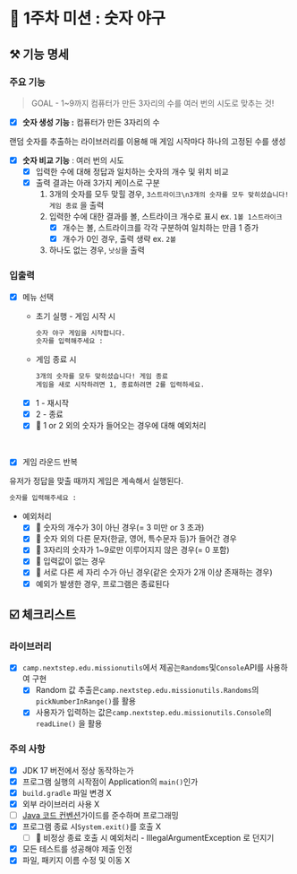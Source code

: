 # 🚀 1주차 미션 : 숫자 야구

## ⚒️ 기능 명세

### 주요 기능

> GOAL - 1~9까지 컴퓨터가 만든 3자리의 수를 여러 번의 시도로 맞추는 것!
>

- [x]  **숫자 생성 기능 :** 컴퓨터가 만든 3자리의 수

랜덤 숫자를 추출하는 라이브러리를 이용해 매 게임 시작마다 하나의 고정된 수를 생성

- [x]  **숫자 비교 기능** : 여러 번의 시도
    - [x]  입력한 수에 대해 정답과 일치하는 숫자의 개수 및 위치 비교
    - [x]  출력 결과는 아래 3가지 케이스로 구분
        1. 3개의 숫자를 모두 맞힐 경우, `3스트라이크\n3개의 숫자를 모두 맞히셨습니다! 게임 종료` 을 출력
        2. 입력한 수에 대한 결과를 볼, 스트라이크 개수로 표시 ex. `1볼 1스트라이크`
            - [x]  개수는 볼, 스트라이크를 각각 구분하여 일치하는 만큼 1 증가
            - [x]  개수가 0인 경우, 출력 생략 ex. `2볼`
        3. 하나도 없는 경우, `낫싱`을 출력

### 입출력

- [x]  메뉴 선택
    - 초기 실행 - 게임 시작 시

        ```markdown
        숫자 야구 게임을 시작합니다.
        숫자를 입력해주세요 :
        ```

    - 게임 종료 시

        ```markdown
        3개의 숫자를 모두 맞히셨습니다! 게임 종료
        게임을 새로 시작하려면 1, 종료하려면 2를 입력하세요.
        ```

    - [x]  1 - 재시작
    - [x]  2 - 종료
    - [x]  🚨 1 or 2 외의 숫자가 들어오는 경우에 대해 예외처리

  <br/>

- [x]  게임 라운드 반복

유저가 정답을 맞출 때까지 게임은 계속해서 실행된다.

   ```markdown
   숫자를 입력해주세요 :
   ```

- 예외처리
    - [x]  🚨 숫자의 개수가 3이 아닌 경우(= 3 미만 or 3 초과)
    - [x]  🚨 숫자 외의 다른 문자(한글, 영어, 특수문자 등)가 들어간 경우
    - [x]  🚨 3자리의 숫자가 1~9로만 이루어지지 않은 경우(= 0 포함)
    - [x]  🚨 입력값이 없는 경우
    - [x]  🚨 서로 다른 세 자리 수가 아닌 경우(같은 숫자가 2개 이상 존재하는 경우)
    - [x] 예외가 발생한 경우, 프로그램은 종료된다

## ☑️ 체크리스트

### 라이브러리

- [x]  `camp.nextstep.edu.missionutils`에서 제공는`Randoms`및`Console`API를 사용하여 구현
    - [x]  Random 값 추출은`camp.nextstep.edu.missionutils.Randoms`의`pickNumberInRange()`를 활용
    - [x]  사용자가 입력하는 값은`camp.nextstep.edu.missionutils.Console`의`readLine()` 을 활용

### 주의 사항

- [x]  JDK 17 버전에서 정상 동작하는가
- [x]  프로그램 실행의 시작점이 Application의 `main()`인가
- [x]  `build.gradle` 파일 변경 X
- [x]  외부 라이브러리 사용 X
- [ ]  [Java 코드 컨벤션](https://github.com/woowacourse/woowacourse-docs/tree/master/styleguide/java)가이드를 준수하며 프로그래밍
- [x]  프로그램 종료 시`System.exit()`를 호출 X
    - [ ]  🚨 비정상 종료 호출 시 예외처리 - IllegalArgumentException 로 던지기
- [x]  모든 테스트를 성공해야 제출 인정
- [x]  파일, 패키지 이름 수정 및 이동 X